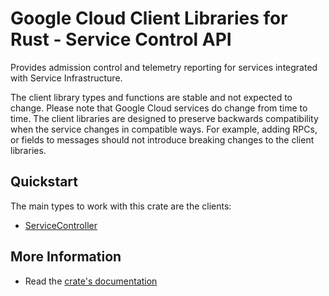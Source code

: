# Google Cloud Client Libraries for Rust - Service Control API

<!-- Code generated by sidekick. DO NOT EDIT. -->


Provides admission control and telemetry reporting for services integrated
with Service Infrastructure.

The client library types and functions are stable and not expected to change.
Please note that Google Cloud services do change from time to time. The client
libraries are designed to preserve backwards compatibility when the service
changes in compatible ways. For example, adding RPCs, or fields to messages
should not introduce breaking changes to the client libraries.

## Quickstart

The main types to work with this crate are the clients:

- [ServiceController]

## More Information

- Read the [crate's documentation](https://docs.rs/google-cloud-api-servicecontrol-v2/latest/google-cloud-api-servicecontrol-v2)

[ServiceController]: https://docs.rs/google-cloud-api-servicecontrol-v2/latest/google_cloud_api_servicecontrol_v2/client/struct.ServiceController.html
